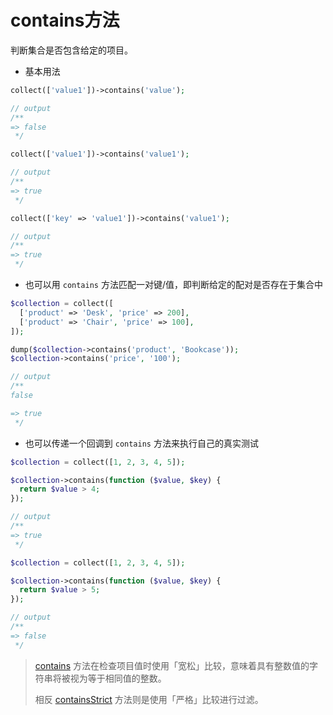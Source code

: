 # contains方法

判断集合是否包含给定的项目。

* 基本用法

```php
collect(['value1'])->contains('value');

// output
/**
=> false
 */
```

```php
collect(['value1'])->contains('value1');

// output
/**
=> true
 */
```

```php
collect(['key' => 'value1'])->contains('value1');

// output
/**
=> true
 */
```

* 也可以用 `contains` 方法匹配一对键/值，即判断给定的配对是否存在于集合中

```php
$collection = collect([
  ['product' => 'Desk', 'price' => 200],
  ['product' => 'Chair', 'price' => 100],
]);

dump($collection->contains('product', 'Bookcase'));
$collection->contains('price', '100');

// output
/**
false  

=> true
 */
```

* 也可以传递一个回调到 `contains` 方法来执行自己的真实测试

```php
$collection = collect([1, 2, 3, 4, 5]);

$collection->contains(function ($value, $key) {
  return $value > 4;
});

// output
/**
=> true
 */
```

```php
$collection = collect([1, 2, 3, 4, 5]);

$collection->contains(function ($value, $key) {
  return $value > 5;
});

// output
/**
=> false
 */
```



> [contains](/collections/contains.md) 方法在检查项目值时使用「宽松」比较，意味着具有整数值的字符串将被视为等于相同值的整数。
> 
> 相反 [containsStrict](/collections/containsStrict.md) 方法则是使用「严格」比较进行过滤。
